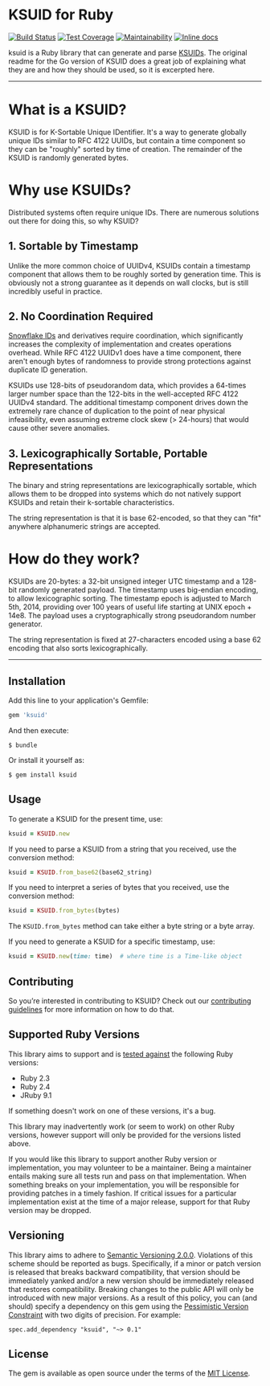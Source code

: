 # KSUID for Ruby

[![Build Status](https://travis-ci.org/michaelherold/ksuid-ruby.svg)][travis]
[![Test Coverage](https://api.codeclimate.com/v1/badges/94b2a2d4082bff21c10f/test_coverage)][test-coverage]
[![Maintainability](https://api.codeclimate.com/v1/badges/94b2a2d4082bff21c10f/maintainability)][maintainability]
[![Inline docs](http://inch-ci.org/github/michaelherold/ksuid-ruby.svg?branch=master)][inch]

[inch]: http://inch-ci.org/github/michaelherold/ksuid-ruby
[maintainability]: https://codeclimate.com/github/michaelherold/ksuid-ruby/maintainability
[test-coverage]: https://codeclimate.com/github/michaelherold/ksuid-ruby/test_coverage
[travis]: https://travis-ci.org/michaelherold/ksuid-ruby

ksuid is a Ruby library that can generate and parse [KSUIDs](https://github.com/segmentio/ksuid). The original readme for the Go version of KSUID does a great job of explaining what they are and how they should be used, so it is excerpted here.

---

# What is a KSUID?

KSUID is for K-Sortable Unique IDentifier. It's a way to generate globally unique IDs similar to RFC 4122 UUIDs, but contain a time component so they can be "roughly" sorted by time of creation. The remainder of the KSUID is randomly generated bytes.

# Why use KSUIDs?

Distributed systems often require unique IDs. There are numerous solutions out there for doing this, so why KSUID?

## 1. Sortable by Timestamp

Unlike the more common choice of UUIDv4, KSUIDs contain a timestamp component that allows them to be roughly sorted by generation time. This is obviously not a strong guarantee as it depends on wall clocks, but is still incredibly useful in practice.

## 2. No Coordination Required

[Snowflake IDs][1] and derivatives require coordination, which significantly increases the complexity of implementation and creates operations overhead. While RFC 4122 UUIDv1 does have a time component, there aren't enough bytes of randomness to provide strong protections against duplicate ID generation.

KSUIDs use 128-bits of pseudorandom data, which provides a 64-times larger number space than the 122-bits in the well-accepted RFC 4122 UUIDv4 standard. The additional timestamp component drives down the extremely rare chance of duplication to the point of near physical infeasibility, even assuming extreme clock skew (> 24-hours) that would cause other severe anomalies.

[1]: https://blog.twitter.com/2010/announcing-snowflake

## 3. Lexicographically Sortable, Portable Representations

The binary and string representations are lexicographically sortable, which allows them to be dropped into systems which do not natively support KSUIDs and retain their k-sortable characteristics.

The string representation is that it is base 62-encoded, so that they can "fit" anywhere alphanumeric strings are accepted.

# How do they work?

KSUIDs are 20-bytes: a 32-bit unsigned integer UTC timestamp and a 128-bit randomly generated payload. The timestamp uses big-endian encoding, to allow lexicographic sorting. The timestamp epoch is adjusted to March 5th, 2014, providing over 100 years of useful life starting at UNIX epoch + 14e8. The payload uses a cryptographically strong pseudorandom number generator.

The string representation is fixed at 27-characters encoded using a base 62 encoding that also sorts lexicographically.

---

## Installation

Add this line to your application's Gemfile:

```ruby
gem 'ksuid'
```

And then execute:

    $ bundle

Or install it yourself as:

    $ gem install ksuid

## Usage

To generate a KSUID for the present time, use:

```ruby
ksuid = KSUID.new
```

If you need to parse a KSUID from a string that you received, use the conversion method:

```ruby
ksuid = KSUID.from_base62(base62_string)
```

If you need to interpret a series of bytes that you received, use the conversion method:

```ruby
ksuid = KSUID.from_bytes(bytes)
```

The `KSUID.from_bytes` method can take either a byte string or a byte array.

If you need to generate a KSUID for a specific timestamp, use:

```ruby
ksuid = KSUID.new(time: time)  # where time is a Time-like object
```

## Contributing

So you’re interested in contributing to KSUID? Check out our [contributing guidelines](CONTRIBUTING.md) for more information on how to do that.

## Supported Ruby Versions

This library aims to support and is [tested against][travis] the following Ruby versions:

* Ruby 2.3
* Ruby 2.4
* JRuby 9.1

If something doesn't work on one of these versions, it's a bug.

This library may inadvertently work (or seem to work) on other Ruby versions, however support will only be provided for the versions listed above.

If you would like this library to support another Ruby version or implementation, you may volunteer to be a maintainer. Being a maintainer entails making sure all tests run and pass on that implementation. When something breaks on your implementation, you will be responsible for providing patches in a timely fashion. If critical issues for a particular implementation exist at the time of a major release, support for that Ruby version may be dropped.

## Versioning

This library aims to adhere to [Semantic Versioning 2.0.0][semver]. Violations of this scheme should be reported as bugs. Specifically, if a minor or patch version is released that breaks backward compatibility, that version should be immediately yanked and/or a new version should be immediately released that restores compatibility. Breaking changes to the public API will only be introduced with new major versions. As a result of this policy, you can (and should) specify a dependency on this gem using the [Pessimistic Version Constraint][pessimistic] with two digits of precision. For example:

    spec.add_dependency "ksuid", "~> 0.1"

[pessimistic]: http://guides.rubygems.org/patterns/#pessimistic-version-constraint
[semver]: http://semver.org/spec/v2.0.0.html

## License

The gem is available as open source under the terms of the [MIT License](https://opensource.org/licenses/MIT).
